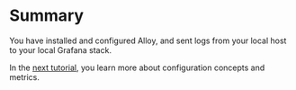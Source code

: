 # Summary

You have installed and configured Alloy, and sent logs from your local host to your local Grafana stack.

In the [next tutorial](https://grafana.com/docs/alloy/latest/tutorials/send-metrics-to-prometheus/), you learn more about configuration concepts and metrics.
